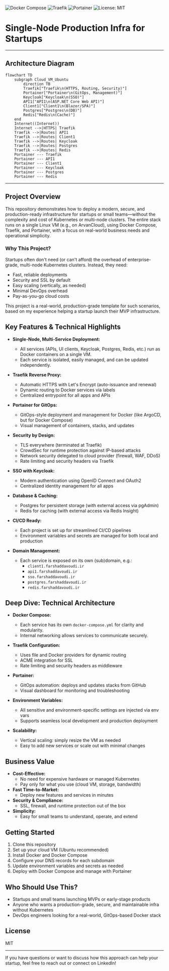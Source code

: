 ![Docker Compose](https://img.shields.io/badge/Docker--Compose-Production--Ready-blue?logo=docker)
![Traefik](https://img.shields.io/badge/Traefik-Reverse%20Proxy-0e83cd?logo=traefikproxy)
![Portainer](https://img.shields.io/badge/Portainer-GitOps%20for%20Docker-13b5ea?logo=portainer)
![License: MIT](https://img.shields.io/badge/License-MIT-yellow.svg)

# Single-Node Production Infra for Startups

---

## Architecture Diagram

```mermaid
flowchart TD
    subgraph Cloud_VM_Ubuntu
        direction TB
        Traefik["Traefik\n(HTTPS, Routing, Security)"]
        Portainer["Portainer\n(GitOps, Management)"]
        Keycloak["Keycloak\n(SSO)"]
        API1["API1\n(ASP.NET Core Web API)"]
        Client1["Client1\n(Blazor/SPA)"]
        Postgres["Postgres\n(DB)"]
        Redis["Redis\n(Cache)"]
    end
    Internet((Internet))
    Internet -->|HTTPS| Traefik
    Traefik -->|Routes| API1
    Traefik -->|Routes| Client1
    Traefik -->|Routes| Keycloak
    Traefik -->|Routes| Postgres
    Traefik -->|Routes| Redis
    Portainer --- Traefik
    Portainer --- API1
    Portainer --- Client1
    Portainer --- Keycloak
    Portainer --- Postgres
    Portainer --- Redis
```

---

## Project Overview

This repository demonstrates how to deploy a modern, secure, and production-ready infrastructure for startups or small teams—without the complexity and cost of Kubernetes or multi-node clusters. The entire stack runs on a single Linux VM (e.g., on ArvanCloud), using Docker Compose, Traefik, and Portainer, with a focus on real-world business needs and operational simplicity.

### Why This Project?

Startups often don't need (or can't afford) the overhead of enterprise-grade, multi-node Kubernetes clusters. Instead, they need:

- Fast, reliable deployments
- Security and SSL by default
- Easy scaling (vertically, as needed)
- Minimal DevOps overhead
- Pay-as-you-go cloud costs

This project is a real-world, production-grade template for such scenarios, based on my experience helping a startup launch their MVP infrastructure.

## Key Features & Technical Highlights

- **Single-Node, Multi-Service Deployment:**

  - All services (APIs, UI clients, Keycloak, Postgres, Redis, etc.) run as Docker containers on a single VM.
  - Each service is isolated, easily managed, and can be updated independently.

- **Traefik Reverse Proxy:**

  - Automatic HTTPS with Let's Encrypt (auto-issuance and renewal)
  - Dynamic routing to Docker services via labels
  - Centralized entrypoint for all apps and APIs

- **Portainer for GitOps:**

  - GitOps-style deployment and management for Docker (like ArgoCD, but for Docker Compose)
  - Visual management of containers, stacks, and updates

- **Security by Design:**

  - TLS everywhere (terminated at Traefik)
  - CrowdSec for runtime protection against IP-based attacks
  - Network security delegated to cloud provider (firewall, WAF, DDoS)
  - Rate limiting and security headers via Traefik

- **SSO with Keycloak:**

  - Modern authentication using OpenID Connect and OAuth2
  - Centralized identity management for all apps

- **Database & Caching:**

  - Postgres for persistent storage (with external access via pgAdmin)
  - Redis for caching (with external access via Redis Insight)

- **CI/CD Ready:**

  - Each project is set up for streamlined CI/CD pipelines
  - Environment variables and secrets are managed for both local and production

- **Domain Management:**
  - Each service is exposed on its own (sub)domain, e.g.:
    - `client1.farshaddavoudi.ir`
    - `api1.farshaddavoudi.ir`
    - `sso.farshaddavoudi.ir`
    - `postgres.farshaddavoudi.ir`
    - `redis.farshaddavoudi.ir`

## Deep Dive: Technical Architecture

- **Docker Compose:**

  - Each service has its own `docker-compose.yml` for clarity and modularity.
  - Internal networking allows services to communicate securely.

- **Traefik Configuration:**

  - Uses file and Docker providers for dynamic routing
  - ACME integration for SSL
  - Rate limiting and security headers as middleware

- **Portainer:**

  - GitOps automation: deploys and updates stacks from GitHub
  - Visual dashboard for monitoring and troubleshooting

- **Environment Variables:**

  - All sensitive and environment-specific settings are injected via env vars
  - Supports seamless local development and production deployment

- **Scalability:**
  - Vertical scaling: simply resize the VM as needed
  - Easy to add new services or scale out with minimal changes

## Business Value

- **Cost-Effective:**
  - No need for expensive hardware or managed Kubernetes
  - Pay only for what you use (cloud VM, storage, bandwidth)
- **Fast Time-to-Market:**
  - Deploy new features and services in minutes
- **Security & Compliance:**
  - SSL, firewall, and runtime protection out of the box
- **Simplicity:**
  - Easy for small teams to understand, operate, and extend

## Getting Started

1. Clone this repository
2. Set up your cloud VM (Ubuntu recommended)
3. Install Docker and Docker Compose
4. Configure your DNS records for each subdomain
5. Update environment variables and secrets as needed
6. Deploy with Docker Compose and manage with Portainer

## Who Should Use This?

- Startups and small teams launching MVPs or early-stage products
- Anyone who wants a production-grade, secure, and maintainable infra without Kubernetes
- DevOps engineers looking for a real-world, GitOps-based Docker stack

## License

MIT

---

If you have questions or want to discuss how this approach can help your startup, feel free to reach out or connect on LinkedIn!
